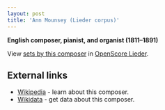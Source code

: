 ```yaml
---
layout: post
title: 'Ann Mounsey (Lieder corpus)'
---
```


__English composer, pianist, and organist (1811–1891)__

View [sets by this composer] in [OpenScore Lieder].

[sets by this composer]: https://musescore.com/openscore-lieder-corpus/sets?order=title&text=Mounsey+Bartholomew,+Ann
[OpenScore Lieder]: https://musescore.com/openscore-lieder-corpus

## External links

- [Wikipedia] - learn about this composer.
- [Wikidata] - get data about this composer.

[Wikipedia]: https://en.wikipedia.org/wiki/Ann_Mounsey
[Wikidata]: https://www.wikidata.org/wiki/Q4766585
